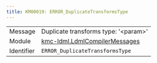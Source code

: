 ```yaml
---
title: KM00019: ERROR_DuplicateTransformsType
---
```


|            |           |
|------------|---------- |
| Message    | Duplicate transforms type: '&lt;param&gt;' |
| Module     | [kmc-ldml.LdmlCompilerMessages](kmc-ldml.ldmlcompilermessages) |
| Identifier | `ERROR_DuplicateTransformsType` |


